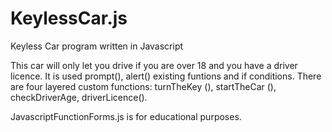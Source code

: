 # KeylessCar.js
Keyless Car program written in Javascript

This car will only let you drive if you are over 18 and you have a driver licence.
It is used prompt(), alert() existing funtions and if conditions.
There are four layered custom functions: turnTheKey (), startTheCar (), checkDriverAge, driverLicence().

JavascriptFunctionForms.js is for educational purposes.
